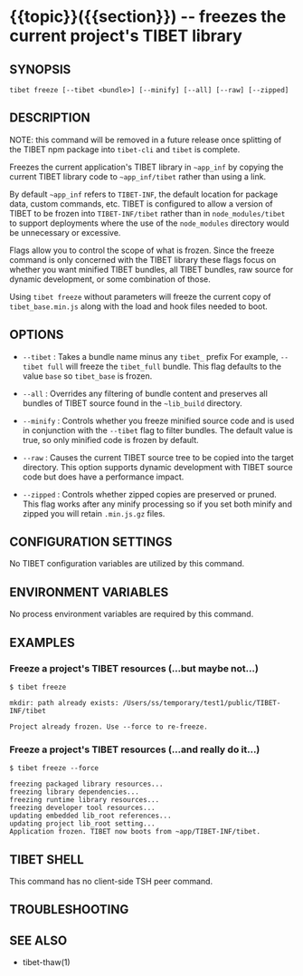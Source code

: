 {{topic}}({{section}}) -- freezes the current project's TIBET library
=============================================

## SYNOPSIS

`tibet freeze [--tibet <bundle>] [--minify] [--all] [--raw] [--zipped]`

## DESCRIPTION

NOTE: this command will be removed in a future release once splitting
of the TIBET npm package into `tibet-cli` and `tibet` is complete.

Freezes the current application's TIBET library in `~app_inf` by copying the
current TIBET library code to `~app_inf/tibet` rather than using a link.

By default `~app_inf` refers to `TIBET-INF`, the default location for
package data, custom commands, etc. TIBET is configured to allow
a version of TIBET to be frozen into `TIBET-INF/tibet` rather than
in `node_modules/tibet` to support deployments where the use of the
`node_modules` directory would be unnecessary or excessive.

Flags allow you to control the scope of what is frozen. Since the
freeze command is only concerned with the TIBET library these flags
focus on whether you want minified TIBET bundles, all TIBET bundles,
raw source for dynamic development, or some combination of those.

Using `tibet freeze` without parameters will freeze the current copy
of `tibet_base.min.js` along with the load and hook files needed to boot.

## OPTIONS

  * `--tibet` :
    Takes a bundle name minus any `tibet_` prefix For example, `--tibet full`
will freeze the `tibet_full` bundle. This flag defaults to the value `base` so
`tibet_base` is frozen.

  * `--all` :
    Overrides any filtering of bundle content and preserves all bundles of TIBET
source found in the `~lib_build` directory.

  * `--minify` :
    Controls whether you freeze minified source code and is used in conjunction
with the `--tibet` flag to filter bundles. The default value is true, so only
minified code is frozen by default.

  * `--raw` :
    Causes the current TIBET source tree to be copied into the target directory.
This option supports dynamic development with TIBET source code but does have a
performance impact.

  * `--zipped` :
    Controls whether zipped copies are preserved or pruned. This flag works
after any minify processing so if you set both minify and zipped you will retain
`.min.js.gz` files.

## CONFIGURATION SETTINGS

No TIBET configuration variables are utilized by this command.

## ENVIRONMENT VARIABLES

No process environment variables are required by this command.

## EXAMPLES

### Freeze a project's TIBET resources (...but maybe not...)

    $ tibet freeze

    mkdir: path already exists: /Users/ss/temporary/test1/public/TIBET-INF/tibet

    Project already frozen. Use --force to re-freeze.

### Freeze a project's TIBET resources (...and really do it...)

    $ tibet freeze --force

    freezing packaged library resources...
    freezing library dependencies...
    freezing runtime library resources...
    freezing developer tool resources...
    updating embedded lib_root references...
    updating project lib_root setting...
    Application frozen. TIBET now boots from ~app/TIBET-INF/tibet.

## TIBET SHELL

This command has no client-side TSH peer command.

## TROUBLESHOOTING


## SEE ALSO

  * tibet-thaw(1)
